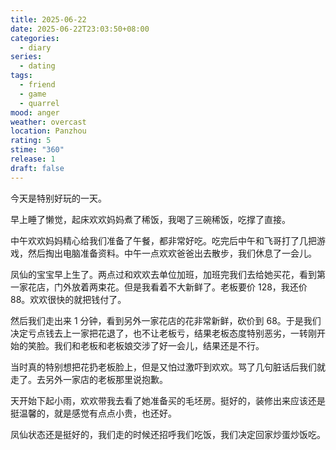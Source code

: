 ```yaml
---
title: 2025-06-22
date: 2025-06-22T23:03:50+08:00
categories:
  - diary
series:
  - dating
tags:
  - friend
  - game
  - quarrel
mood: anger
weather: overcast
location: Panzhou
rating: 5
stime: "360"
release: 1
draft: false
---
```


今天是特别好玩的一天。

早上睡了懒觉，起床欢欢妈妈煮了稀饭，我喝了三碗稀饭，吃撑了直接。


中午欢欢妈妈精心给我们准备了午餐，都非常好吃。吃完后中午和飞哥打了几把游戏，然后掏出电脑准备资料。中午一点欢欢爸爸出去散步，我们休息了一会儿。

凤仙的宝宝早上生了。两点过和欢欢去单位加班，加班完我们去给她买花，看到第一家花店，门外放着两束花。但是我看着不大新鲜了。老板要价 128，我还价 88。欢欢很快的就把钱付了。

然后我们走出来 1 分钟，看到另外一家花店的花非常新鲜，砍价到 68。于是我们决定亏点钱去上一家把花退了，也不让老板亏，结果老板态度特别恶劣，一转刚开始的笑脸。我们和老板和老板娘交涉了好一会儿，结果还是不行。

当时真的特别想把花扔老板脸上，但是又怕过激吓到欢欢。骂了几句脏话后我们就走了。去另外一家店的老板那里说抱歉。

天开始下起小雨，欢欢带我去看了她准备买的毛坯房。挺好的，装修出来应该还是挺温馨的，就是感觉有点点小贵，也还好。

凤仙状态还是挺好的，我们走的时候还招呼我们吃饭，我们决定回家炒蛋炒饭吃。
